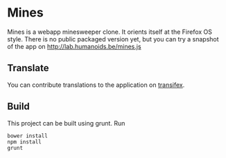 Mines
=====
Mines is a webapp minesweeper clone. It orients itself at the Firefox OS style. There is no public packaged version yet, but you can try a snapshot of the app on http://lab.humanoids.be/mines.js

Translate
---------
You can contribute translations to the application on [transifex](http://transifex.com/projects/p/mines).

Build
-----
This project can be built using grunt. Run
```
bower install
npm install
grunt
```

